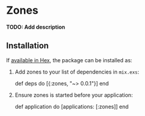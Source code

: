 # Zones

**TODO: Add description**

## Installation

If [available in Hex](https://hex.pm/docs/publish), the package can be installed as:

  1. Add zones to your list of dependencies in `mix.exs`:

        def deps do
          [{:zones, "~> 0.0.1"}]
        end

  2. Ensure zones is started before your application:

        def application do
          [applications: [:zones]]
        end
